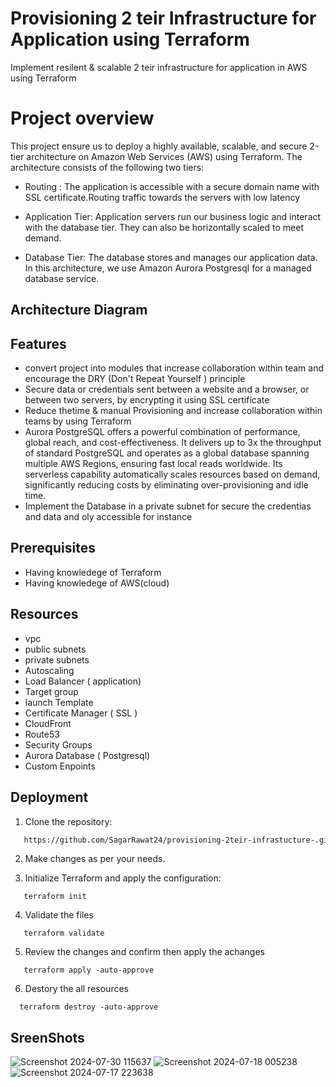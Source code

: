 
# Provisioning 2 teir Infrastructure  for Application using Terraform 


Implement resilent & scalable  2 teir infrastructure for application  in AWS using Terraform 

# Project overview

This project ensure  us to deploy a highly available, scalable, and secure 2-tier architecture on Amazon Web Services (AWS) using Terraform. The architecture consists of the following two tiers:

- Routing : The application is accessible with a secure domain name with SSL certificate.Routing traffic towards the servers with low latency 

- Application Tier: Application servers run our business logic and interact with the database tier. They can also be horizontally scaled to meet demand.

- Database Tier: The database stores and manages our application data. In this architecture, we use Amazon Aurora Postgresql for a managed database service.
  




## Architecture Diagram 
## Features

- convert project into modules that increase collaboration within team and encourage the DRY (Don't Repeat Yourself ) principle   
-  Secure data or credentials sent between a website and a browser, or between two servers, by encrypting it using SSL certificate
- Reduce thetime & manual Provisioning and increase collaboration within teams by using Terraform
- Aurora PostgreSQL offers a powerful combination of performance, global reach, and cost-effectiveness. It delivers up to 3x the throughput of standard PostgreSQL and operates as a global database spanning multiple AWS Regions, ensuring fast local reads worldwide. Its serverless capability automatically scales resources based on demand, significantly reducing costs by eliminating over-provisioning and idle time.
- Implement the Database in a private subnet for secure the credentias and data and oly accessible for instance 



## Prerequisites

- Having knowledege of Terraform 
- Having knowledege of AWS(cloud)

## Resources

- vpc
- public subnets
- private subnets
- Autoscaling 
- Load Balancer ( application)
- Target group
- launch Template 
- Certificate Manager ( SSL )
- CloudFront
- Route53
- Security Groups 
- Aurora Database ( Postgresql)
- Custom Enpoints
## Deployment
 1. Clone the repository:
   
```bash
   https://github.com/SagarRawat24/provisioning-2teir-infrastucture-.git
 ```

 2. Make changes as per your needs.

 3. Initialize Terraform and apply the configuration:
 ```   
    terraform init    
 ```    
 4. Validate the files 
 ```   
    terraform validate     
 ```
 5. Review the changes and confirm then apply the achanges 
 ```   
    terraform apply -auto-approve    
 ```        

 6. Destory the all resources 
  ```   
    terraform destroy -auto-approve    
 ```
## SreenShots
![Screenshot 2024-07-30 115637](https://github.com/user-attachments/assets/e0f7209b-89b0-4860-a3aa-43b40177e354)
![Screenshot 2024-07-18 005238](https://github.com/user-attachments/assets/d3ad58c0-1d5b-4f91-8345-047f7ae28e2a)
![Screenshot 2024-07-17 223638](https://github.com/user-attachments/assets/2a46ca26-800b-47da-a243-b3c9aa36a04d)

